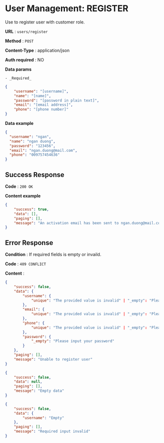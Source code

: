 # User Management: REGISTER

Use to register user with customer role.

**URL** : `users/register`

**Method** : `POST`

**Content-Type** : application/json

**Auth required** : NO

**Data params**

    - _Required_

```json
{
    "username": "[username]",
    "name": "[name]",
    "password": "[password in plain text]",
    "email": "[email address]",
    "phone": "[phone number]"
}
```

**Data example**

```json
{
  "username": "ngan",
  "name": "ngan duong",
  "password": "123456",
  "email": "ngan.duong@mail.com",
  "phone": "009757454636"
}
```

## Success Response

**Code** : `200 OK`

**Content example**

```json
{
    "success": true,
    "data": [],
    "paging": [],
    "message": "An activation email has been sent to ngan.duong@mail.com"
}
```

## Error Response

**Condition** : If required fields is empty or invaild.

**Code** : `409 CONFLICT`

**Content** :

```json
{
    "success": false,
    "data": {
        "username": {
            "unique": "The provided value is invalid" | "_empty": "Please input your username"
        },
        "email": {
            "unique": "The provided value is invalid" | "_empty": "Please input your email"
        },
        "phone": {
            "unique": "The provided value is invalid" | "_empty": "Please input your phone"
        },
        "password": {
            "_empty": "Please input your password"
        }
    },
    "paging": [],
    "message": "Unable to register user"
}
```

```json
{
    "success": false,
    "data": null,
    "paging": [],
    "message": "Empty data"
}
```
```json
{
    "success": false,
    "data": {
        "username": "Empty"
    },
    "paging": [],
    "message": "Required input invalid"
}
```
